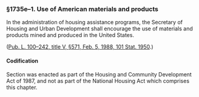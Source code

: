 ### §1735e–1. Use of American materials and products ###

In the administration of housing assistance programs, the Secretary of Housing and Urban Development shall encourage the use of materials and products mined and produced in the United States.

([Pub. L. 100–242, title V, §571, Feb. 5, 1988, 101 Stat. 1950](/statviewer.htm?volume=101&page=1950).)

#### Codification ####

Section was enacted as part of the Housing and Community Development Act of 1987, and not as part of the National Housing Act which comprises this chapter.